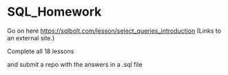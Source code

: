 # SQL_Homework

Go on here https://sqlbolt.com/lesson/select_queries_introduction (Links to an external site.)

Complete all 18 lessons 

and submit a repo with the answers in a .sql file 
